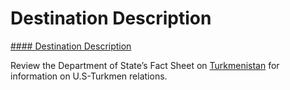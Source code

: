 # Destination Description

[#### Destination Description](javascript:void(0); "Destination Description")

Review the Department of State’s Fact Sheet on [Turkmenistan](https://www.state.gov/countries-areas/turkmenistan/) for information on U.S-Turkmen relations.